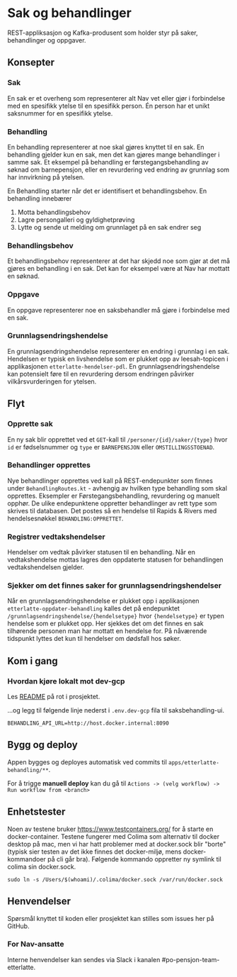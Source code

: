 # Sak og behandlinger

REST-appliksasjon og Kafka-produsent som holder styr på saker, behandlinger og oppgaver.

## Konsepter

### Sak

En sak er et overheng som representerer alt Nav vet eller gjør i forbindelse med en spesifikk ytelse til en spesifikk
person. Én person har et unikt saksnummer for en spesifikk ytelse.

### Behandling

En behandling representerer at noe skal gjøres knyttet til en sak. En behandling gjelder kun en sak, men det kan gjøres
mange behandlinger i samme sak.
Et eksempel på behandling er førstegangsbehandling av søknad om barnepensjon, eller en revurdering ved endring av
grunnlag som har innvirkning på ytelsen.

En Behandling starter når det er identifisert et behandlingsbehov. En behandling innebærer

1. Motta behandlingsbehov
2. Lagre persongalleri og gyldighetprøving
3. Lytte og sende ut melding om grunnlaget på en sak endrer seg

### Behandlingsbehov

Et behandlingsbehov representerer at det har skjedd noe som gjør at det må gjøres en behandling i en sak. Det kan for
eksempel være at Nav har mottatt en søknad.

### Oppgave

En oppgave representerer noe en saksbehandler må gjøre i forbindelse med en sak.

### Grunnlagsendringshendelse

En grunnlagsendringshendelse representerer en endring i grunnlag i en sak. Hendelsen er typisk en livshendelse som er
plukket opp av leesah-topicen i applikasjonen `etterlatte-hendelser-pdl`. En grunnlagsendringshendelse kan potensielt
føre til en revurdering dersom endringen påvirker vilkårsvurderingen for ytelsen.

## Flyt

### Opprette sak

En ny sak blir opprettet ved et `GET`-kall til `/personer/{id}/saker/{type}` hvor `id` er fødselsnummer og `type`
er `BARNEPENSJON` eller `OMSTILLINGSSTOENAD`.

### Behandlinger opprettes

Nye behandlinger opprettes ved kall på REST-endepunkter som finnes under `BehandlingRoutes.kt` - avhengig av hvilken
type behandling som skal opprettes. Eksempler er Førstegangsbehandling, revurdering og manuelt opphør. De ulike
endepunktene oppretter behandlinger av rett type som skrives til databasen. Det postes så en hendelse til Rapids &
Rivers med hendelsesnøkkel `BEHANDLING:OPPRETTET`.

### Registrer vedtakshendelser

Hendelser om vedtak påvirker statusen til en behandling. Når en vedtakshendelse mottas lagres den oppdaterte statusen
for behandlingen vedtakshendelsen gjelder.

### Sjekker om det finnes saker for grunnlagsendringshendelser

Når en grunnlagsendringshendelse er plukket opp i applikasjonen `etterlatte-oppdater-behandling` kalles det på
endepunktet `/grunnlagsendringshendelse/{hendelsetype}` hvor `{hendelsetype}` er typen hendelse som er plukket opp.
Her sjekkes det om det finnes en sak tilhørende personen man har mottatt en hendelse for. På nåværende tidspunkt
lyttes det kun til hendelser om dødsfall hos søker.

## Kom i gang

### Hvordan kjøre lokalt mot dev-gcp

Les [README](../../README.md) på rot i prosjektet.

...og legg til følgende linje nederst i `.env.dev-gcp` fila til saksbehandling-ui.

```
BEHANDLING_API_URL=http://host.docker.internal:8090
```

## Bygg og deploy

Appen bygges og deployes automatisk ved commits til `apps/etterlatte-behandling/**`.

For å trigge **manuell deploy** kan du gå til `Actions -> (velg workflow) -> Run workflow from <branch>`

## Enhetstester

Noen av testene bruker https://www.testcontainers.org/ for å starte en docker-container.
Testene fungerer med Colima som alternativ til docker desktop på mac, men vi har hatt problemer med at docker.sock
blir "borte" (typisk sier testen av det ikke finnes det docker-miljø, mens docker-kommandoer på cli går bra). Følgende
kommando oppretter ny symlink til colima sin docker.sock.

    sudo ln -s /Users/$(whoami)/.colima/docker.sock /var/run/docker.sock 

## Henvendelser

Spørsmål knyttet til koden eller prosjektet kan stilles som issues her på GitHub.

### For Nav-ansatte

Interne henvendelser kan sendes via Slack i kanalen #po-pensjon-team-etterlatte.
